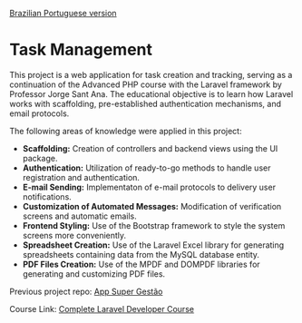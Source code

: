 [Brazilian Portuguese version](README.pt-br.md)

# Task Management

This project is a web application for task creation and tracking, serving as a continuation of the Advanced PHP course with the Laravel framework by Professor Jorge Sant Ana. The educational objective is to learn how Laravel works with scaffolding, pre-established authentication mechanisms, and email protocols.

The following areas of knowledge were applied in this project:

- **Scaffolding:** Creation of controllers and backend views using the UI package.
- **Authentication:** Utilization of ready-to-go methods to handle user registration and authentication.
- **E-mail Sending:** Implementaton of e-mail protocols to delivery user notifications.
- **Customization of Automated Messages:** Modification of verification screens and automatic emails.
- **Frontend Styling:** Use of the Bootstrap framework to style the system screens more conveniently.
- **Spreadsheet Creation:** Use of the Laravel Excel library for generating spreadsheets containing data from the MySQL database entity.
- **PDF Files Creation:** Use of the MPDF and DOMPDF libraries for generating and customizing PDF files.

Previous project repo: [App Super Gestão](https://github.com/nomarine/app_super_gestao)

Course Link: [Complete Laravel Developer Course](https://www.udemy.com/course/curso-completo-do-desenvolvedor-laravel/)

